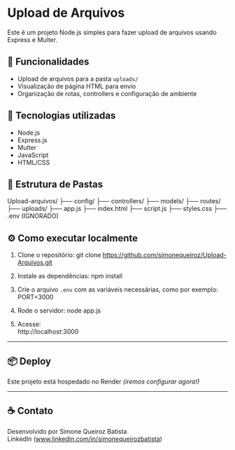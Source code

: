 # Upload de Arquivos

Este é um projeto Node.js simples para fazer upload de arquivos usando Express e Multer.

## 🚀 Funcionalidades

- Upload de arquivos para a pasta `uploads/`
- Visualização de página HTML para envio
- Organização de rotas, controllers e configuração de ambiente

## 🧰 Tecnologias utilizadas

- Node.js
- Express.js
- Multer
- JavaScript
- HTML/CSS

## 📁 Estrutura de Pastas

Upload-arquivos/ ├── config/ ├── controllers/ ├── models/ ├── routes/ ├── uploads/ ├── app.js ├── index.html ├── script.js ├── styles.css ├── .env (IGNORADO)


## ⚙️ Como executar localmente

1. Clone o repositório:
git clone https://github.com/simonequeiroz/Upload-Arquivos.git

2. Instale as dependências:
npm install
   
3. Crie o arquivo `.env` com as variáveis necessárias, como por exemplo:
PORT=3000

4. Rode o servidor:
node app.js

5. Acesse:  
http://localhost:3000

---

## 📦 Deploy

Este projeto está hospedado no Render *(iremos configurar agora!)*

---

## ☕ Contato

Desenvolvido por Simone Queiroz Batista  
LinkedIn (www.linkedin.com/in/simonequeirozbatista)